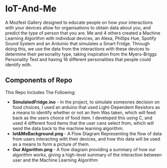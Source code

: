 # IoT-And-Me
A Mozfest Gallery designed to educate people on how your interactions with your devices allow for organisations to obtain data about you, and predict the type of person that you are. Me and 4 others created a Machine Learning Algorithm with individual devices, an Alexa, Phillips Hue, Spotify Sound System and an Arduinio that simulates a Smart Fridge.
Through doing this, we use the data from the interactions with these devices to determine their personality type, taking inspiration from the Myers-Briggs Personality Test and having 16 different personalities that people could identify with.
## Components of Repo
This Repo Includes The Following:
* <b>SimulatedFridge.ino</b> - In the project, to simulate someones decision on food choices, I used an arduino that used Light-Dependent Resistors as a means to identify whether or not an Item Was taken, which will feed back as the users choice of food item. I developed this using C, and used 4 different food items that the user cans select from, which will send the data back to the machine learning algorithm.
* <b> Iot&MeBackground.png </b> - A Flow Diagram Representing the flow of data from users interacting with their devices, and how this data will be used as a means to form a picture of them.
* <b> Our Algorithm.png </b> - A flow diagram providing a summary of how our algorithm works, giving a high-level summary of the interaction between user and the Machine Learning Algorithm

